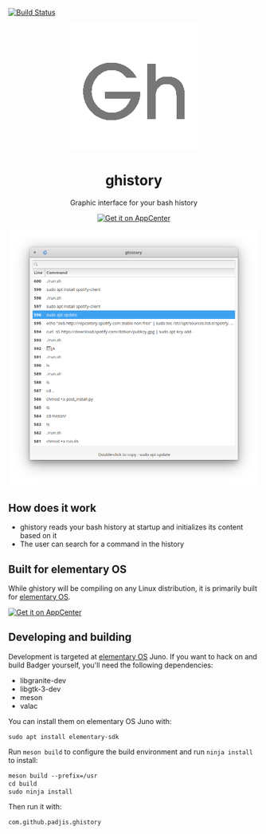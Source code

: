 [![Build Status](https://travis-ci.org/padjis/ghistory.svg?branch=master)](https://travis-ci.org/padjis/ghistory)

<p align="center">
    <img src="data/128/com.github.padjis.ghistory.svg" alt="Icon" />
</p>

<h1 align="center">ghistory</h1>
<p align="center">Graphic interface for your bash history</p>

<p align="center">
  <a href="https://appcenter.elementary.io/com.github.padjis.ghistory"><img src="https://appcenter.elementary.io/badge.svg" alt="Get it on AppCenter" /></a>
</p>

<p align="center">
    <img src="data/window-screenshot.png" alt="Screenshot">
</p>


## How does it work

- ghistory reads your bash history at startup and initializes its content based on it
- The user can search for a command in the history

## Built for elementary OS

While ghistory will be compiling on any Linux distribution, it is primarily
built for [elementary OS].

[![Get it on AppCenter](https://appcenter.elementary.io/badge.svg)][AppCenter]


## Developing and building

Development is targeted at [elementary OS] Juno. If you want to hack on and
build Badger yourself, you'll need the following dependencies:

* libgranite-dev
* libgtk-3-dev
* meson
* valac

You can install them on elementary OS Juno with:

```shell
sudo apt install elementary-sdk
```

Run `meson build` to configure the build environment and run `ninja install`
to install:

```shell
meson build --prefix=/usr
cd build
sudo ninja install
```

Then run it with:

```shell
com.github.padjis.ghistory
```

[elementary OS]: https://elementary.io
[AppCenter]: https://appcenter.elementary.io/com.github.padjis.ghistory